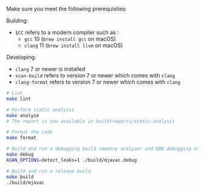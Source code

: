 Make sure you meet the following prerequisites:

Building:
* `$CC` refers to a modern compiler such as :
  * `gcc` 10 (`brew install gcc` on macOS)
  * `clang` 11 (`brew install llvm` on macOS)

Developing:
* `clang` 7 or newer is installed
* `scan-build` refers to version 7 or newer which comes with `clang`
* `clang-format` refers to version 7 or newer which comes with `clang`

```sh
# Lint
make lint

# Perform static analysis
make analyze
# The report is now available in build/reports/static-analysis

# Format the code
make format

# Build and run a debugging build (memory analyzer and GDB debugging enabled)
make debug
ASAN_OPTIONS=detect_leaks=1 ./build/mjavac.debug

# Build and run a release build
make build
./build/mjavac
```
